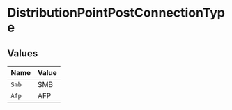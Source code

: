 # DistributionPointPostConnectionType


## Values

| Name  | Value |
| ----- | ----- |
| `Smb` | SMB   |
| `Afp` | AFP   |